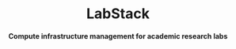 <h1 align="center">LabStack</h1>
<h4 align="center">Compute infrastructure management for academic research labs</h4>

